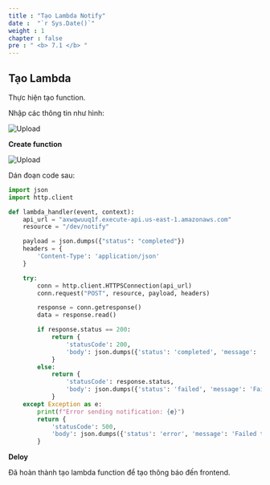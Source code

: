 ```yaml
---
title : "Tạo Lambda Notify"
date :  "`r Sys.Date()`" 
weight : 1
chapter : false
pre : " <b> 7.1 </b> "
---
```



## Tạo Lambda

Thực hiện tạo function.

Nhập các thông tin như hình:

![Upload](/images/7.notify/n11.png)

**Create function**

![Upload](/images/7.notify/n12.png)

Dán đoạn code sau:

```python
import json
import http.client

def lambda_handler(event, context):
    api_url = "axwqwuuq1f.execute-api.us-east-1.amazonaws.com"
    resource = "/dev/notify"

    payload = json.dumps({"status": "completed"})
    headers = {
        'Content-Type': 'application/json'
    }

    try:
        conn = http.client.HTTPSConnection(api_url)
        conn.request("POST", resource, payload, headers)

        response = conn.getresponse()
        data = response.read()

        if response.status == 200:
            return {
                'statusCode': 200,
                'body': json.dumps({'status': 'completed', 'message': 'Notification sent!'})
            }
        else:
            return {
                'statusCode': response.status,
                'body': json.dumps({'status': 'failed', 'message': 'Failed to send notification'})
            }
    except Exception as e:
        print(f"Error sending notification: {e}")
        return {
            'statusCode': 500,
            'body': json.dumps({'status': 'error', 'message': 'Failed to send notification'})
        }
```

**Deloy**


Đã hoàn thành tạo lambda function để tạo thông báo đến frontend.